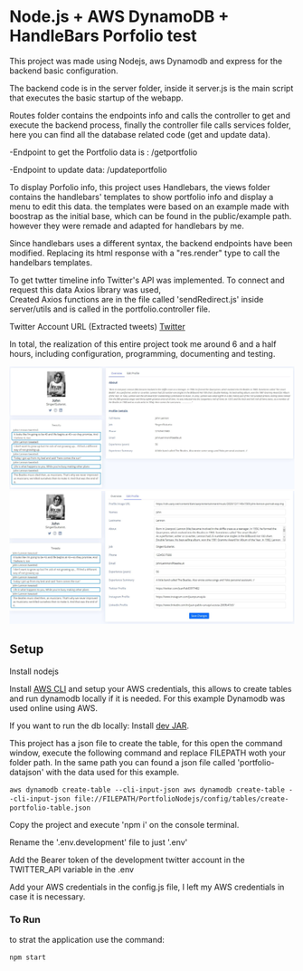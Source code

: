 # Node.js + AWS DynamoDB + HandleBars Porfolio test

This project was made using Nodejs, aws Dynamodb and express for the backend basic configuration.

The backend code is in the server folder, inside it server.js is the main script that executes the basic startup of the webapp.

Routes folder contains the endpoints info and calls the controller to get and execute the backend process,
finally the controller file calls services folder, here you can find all the database related code (get and update data).

-Endpoint to get the Portfolio data is : /getportfolio

-Endpoint to update data: /updateportfolio

To display Porfolio info, this project uses Handlebars, the views folder contains the handlebars' templates to show portfolio info and
display a menu to edit this data. the templates were based on an example made with boostrap as the initial base, which can be found in the public/example path.
however they were remade and adapted for handlebars by me.

Since handlebars uses a different syntax, the backend endpoints have been modified.
Replacing its html response with a "res.render" type to call the handelbars templates.

To get twtter timeline info Twitter's API was implemented. To connect and request this data Axios library was used,  
Created Axios functions are in the file called 'sendRedirect.js' inside server/utils and is called in the portfolio.controller file.

Twitter Account URL (Extracted tweets) [Twitter](https://twitter.com/JuanPab03977482)

In total, the realization of this entire project took me around 6 and a half hours, including configuration, programming, documenting and testing.

![image](/public/assets/img/getportfolio2.JPG)
![image](/public/assets/img/updateportfolio2.JPG)

## Setup

Install nodejs

Install [AWS CLI](https://docs.aws.amazon.com/amazondynamodb/latest/developerguide/Tools.CLI.html#Tools.CLI.DownloadingAndRunning) and setup your AWS credentials, this allows to create tables and run dynamodb locally if it is needed.
For this example Dynamodb was used online using AWS.

If you want to run the db locally:
Install [dev JAR](https://docs.aws.amazon.com/amazondynamodb/latest/developerguide/DynamoDBLocal.html).

This project has a json file to create the table, for this open the command window, execute the following command and replace FILEPATH woth your folder path.
In the same path you can found a json file called 'portfolio-datajson' with the data used for this example.

```
aws dynamodb create-table --cli-input-json aws dynamodb create-table --cli-input-json file://FILEPATH/PortfolioNodejs/config/tables/create-portfolio-table.json
```

Copy the project and execute 'npm i' on the console terminal.

Rename the '.env.development' file to just '.env'

Add the Bearer token of the development twitter account in the TWITTER_API variable in the .env

Add your AWS credentials in the config.js file, I left my AWS credentials in case it is necessary.

### To Run

to strat the application use the command:

```shell
npm start
```
